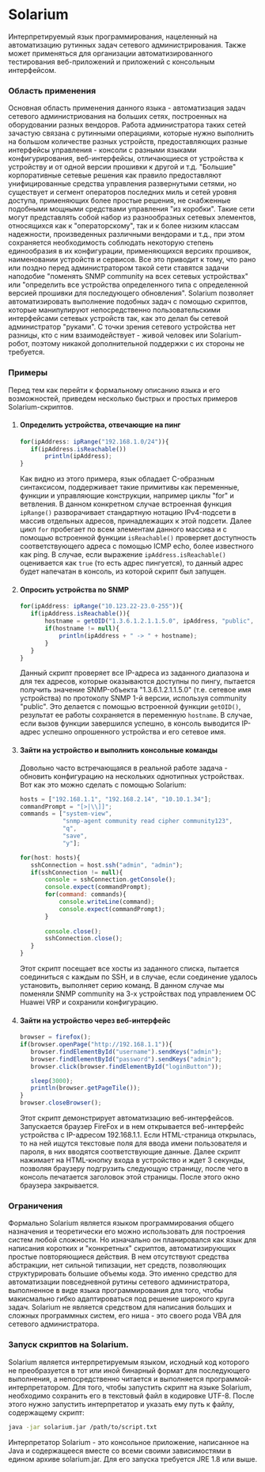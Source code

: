 # Solarium

Интерпретируемый язык программирования, нацеленный на автоматизацию рутинных задач сетевого администрирования. Также может применяться для организации автоматизированного тестирования веб-приложений и приложений с консольным интерфейсом.

### Область применения
Основная область применения данного языка - автоматизация задач сетевого администриования на больших сетях, построенных на оборудовании разных вендоров. Работа администратора таких сетей зачастую связана с рутинными операциями, которые нужно выполнить на большом количестве разных устройств, предоставляющих разные интерфейсы управления - консоли с разными языками конфигурирования, веб-интерфейсы, отличающиеся от устройства к устройству и от одной версии прошивки к другой и т.д. "Большие" корпоративные сетевые решения как правило предоставляют унифицированные средства управления развернутыми сетями, но существует и сегмент операторов последних миль и сетей уровня доступа, применяющих более простые решения, не снабженные подобными мощными средствами управления "из коробки". Такие сети могут представлять собой набор из разнообразных сетевых элементов, относящихся как к "операторскому", так и к более низким классам надежности, произведенных различными вендорами и т.д., при этом сохраняется необходимость соблюдать некоторую степень единообразия в их конфигурации, применяющихся версиях прошивок, наименовании устройств и сервисов. Все это приводит к тому, что рано или поздно перед администратором такой сети ставятся задачи наподобие "поменять SNMP community на всех сетевых устройствах" или "определить все устройства определенного типа с определенной версией прошивки для последующего обновления". Solarium позволяет автоматизировать выполнение подобных задач с помощью скриптов, которые манипулируют непосредственно пользовательскими интерфейсами сетевых устройств так, как это делал бы сетевой администратор "руками". С точки зрения сетевого устройства нет разницы, кто с ним взаимодействует - живой человек или Solarium-робот, поэтому никакой дополнительной поддержки с их стороны не требуется.

### Примеры
Перед тем как перейти к формальному описанию языка и его возможностей, приведем несколько быстрых и простых примеров Solarium-скриптов.

1. #### Определить устройства, отвечающие на пинг
    ```javascript 1.8
    for(ipAddress: ipRange("192.168.1.0/24")){
       if(ipAddress.isReachable())
           println(ipAddress);
    }
    ```
    Как видно из этого примера, язык обладает C-образным синтаксисом, поддерживает такие примитивы как переменные, функции и управляющие конструкции, например циклы "for" и ветвления. В данном конкретном случае встроенная функция ```ipRange()``` разворачивает стандартную нотацию IPv4-подсети в массив отдельных адресов, принадлежащих к этой подсети. Далее цикл ```for``` пробегает по всем элементам данного массива и с помощью встроенной функции ```isReachable()``` проверяет доступность соответствующего адреса с помощью ICMP echo, более известного как ping. В случае, если выражение ```ipAddress.isReachable()``` оценивается как ```true``` (то есть адрес пингуется), то данный адрес будет напечатан в консоль, из которой скрипт был запущен.

2. #### Опросить устройства по SNMP
    ```javascript 1.8
   for(ipAddress: ipRange("10.123.22-23.0-255")){
       if(ipAddress.isReachable()){
           hostname = getOID("1.3.6.1.2.1.1.5.0", ipAddress, "public", "1");
           if(hostname != null){
               println(ipAddress + " -> " + hostname);
           }
       }
   }
    ```
    Данный скрипт проверяет все IP-адреса из заданного диапазона и для тех адресов, которые оказываются доступны по пингу, пытается получить значение SNMP-объекта "1.3.6.1.2.1.1.5.0" (т.е. сетевое имя устройства) по протоколу SNMP 1-й версии, используя community "public". Это делается с помощью встроенной функции ```getOID()```, результат ее работы сохраняется в переменную ```hostname```. В случае, если вызов функции завершился успешно, в консоль выводится IP-адрес успешно опрошенного устройства и его сетевое имя.
    
3. #### Зайти на устройство и выполнить консольные команды
    Довольно часто встречающаяся в реальной работе задача - обновить конфигурацию на нескольких однотипных устройствах. Вот как это можно сделать с помощью Solarium:
    ```javascript 1.8
    hosts = ["192.168.1.1", "192.168.2.14", "10.10.1.34"];
    commandPrompt = "[>|\\]]";
    commands = ["system-view", 
                "snmp-agent community read cipher community123",
                "q",
                "save",
                "y"];
 
    for(host: hosts){
       sshConnection = host.ssh("admin", "admin");
       if(sshConnection != null){
           console = sshConnection.getConsole();
           console.expect(commandPrompt);
           for(command: commands){
               console.writeLine(command);
               console.expect(commandPrompt);
           }
           
           console.close();
           sshConnection.close();        
       }
    }
    ``` 
    Этот скрипт посещает все хосты из заданного списка, пытается соединиться с каждым по SSH, и в случае, если соединение удалось установить, выполняет серию команд. В данном случае мы поменяли SNMP community на 3-х устройствах под управлением ОС Huawei VRP и сохранили конфигурацию.
    
4. #### Зайти на устройство через веб-интерфейс
    ```javascript 1.8
    browser = firefox();
    if(browser.openPage("http://192.168.1.1")){
       browser.findElementById("username").sendKeys("admin");
       browser.findElementById("password").sendKeys("admin");
       browser.click(browser.findElementById("loginButton"));
    
       sleep(3000);
       println(browser.getPageTile());
    }
    browser.closeBrowser();
    ```
    Этот скрипт демонстрирует автоматизацию веб-интерфейсов. Запускается браузер FireFox и в нем открывается веб-интерфейс устройства с IP-адресом 192.168.1.1. Если HTML-страница открылась, то на ней ищутся текстовые поля для ввода имени пользователя и пароля, в них вводятся соответствующие данные. Далее скрипт нажимает на HTML-кнопку входа в устройство и ждет 3 секунды, позволяя браузеру подгрузить следующую страницу, после чего в консоль печатается заголовок этой страницы. После этого окно браузера закрывается.
    
### Ограничения
Формально Solarium является языком программирования общего назначения и теоретически его можно использовать для построения систем любой сложности. Но изначально он планировался как язык для написания коротких и "конкретных" скриптов, автоматизирующих простые повторяющиеся действия. В нем отсутствуют средства абстракции, нет сильной типизации, нет средств, позволяющих структурировать большие объемы кода. Это именно средство для автоматизации повседневной рутины сетевого администратора, выполненное в виде языка программирования для того, чтобы макисмально гибко адаптироваться под решение широкого круга задач. Solarium не является средством для написания больших и сложных программных систем, его ниша - это своего рода VBA для сетевого администратора.

### Запуск скриптов на Solarium.
Solarium является интерпретируемым языком, исходный код которого не преобразуется в тот или иной бинарный формат для последующего выполнения, а непосредственно читается и выполняется программой-интерпретатором. Для того, чтобы запустить скрипт на языке Solarium, необходимо сохранить его в текстовый файл в кодировке UTF-8. После этого нужно запустить интерпретатор и указать ему путь к файлу, содержащему скрипт:
```bash
java -jar solarium.jar /path/to/script.txt
```
Интерпретатор Solarium - это консольное приложение, написанное на Java и содержащееся вместе со всеми своими зависимостями в едином архиве solarium.jar. Для его запуска требуется JRE 1.8 или выше.